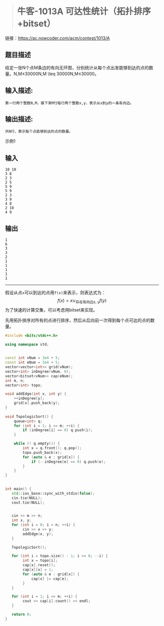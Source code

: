 > # 牛客-1013A 可达性统计（拓扑排序+bitset）

链接：https://ac.nowcoder.com/acm/contest/1013/A

## 题目描述

给定一张N个点M条边的有向无环图，分别统计从每个点出发能够到达的点的数量。N,M≤30000N,M \leq 30000N,M≤30000。

## 输入描述:

```
第一行两个整数N,M，接下来M行每行两个整数x,y，表示从x到y的一条有向边。
```

## 输出描述:

```
共N行，表示每个点能够到达的点的数量。
```

示例1

## 输入

```
10 10
3 8
2 3
2 5
5 9
5 9
2 3
3 9
4 8
2 10
4 9
```

## 输出

```
1
6
3
3
2
1
1
1
1
1
```

------

假设从点`x`可以到达的点用`f(x)`来表示，则表达式为：
$$
f(x) = {x} \cup_{\text{存在有向边x, y}} f(y)
$$
为了快速的计算交集，可以考虑用bitset来实现。

先用拓扑排序对所有的点进行排序，然后从后向前一次得到每个点可达的点的数量。

```c++
#include <bits/stdc++.h>

using namespace std;
   
   
const int vNum = 3e4 + 5;
const int eNum = 3e4 + 5;
vector<vector<int>> grid(vNum);
vector<int> inDegree(vNum, 0);
vector<bitset<vNum>> cap(eNum);
int m, n;
vector<int> topo;

void addEdge(int x, int y) {
    ++inDegree[y];
    grid[x].push_back(y);
}
   
void TopologicSort() {
    queue<int> q;
    for (int i = 1; i <= m; ++i) {
        if (inDegree[i] == 0) q.push(i);
    }

    while (! q.empty()) {
        int x = q.front(); q.pop();
        topo.push_back(x);
        for (auto & e : grid[x]) {
            if (--inDegree[e] == 0) q.push(e);
        }
    }
}
   
   
int main() {
   std::ios_base::sync_with_stdio(false);
   cin.tie(NULL);
   cout.tie(NULL);

   
   cin >> m >> n;
   int x, y;
   for (int i = 0; i < n; ++i) {
        cin >> x >> y;
        addEdge(x, y);
   }

   TopologicSort();

   for (int i = topo.size() - 1; i >= 0; --i) {
        int x = topo[i];
        cap[x].reset();
        cap[x][x] = 1;
        for (auto & e : grid[x]) {
            cap[x] |= cap[e];
        }
   }

   for (int i = 1; i <= m; ++i) {
        cout << cap[i].count() << endl;
   }

   return 0;
}   
```













